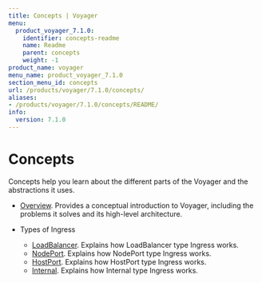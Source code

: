 ```yaml
---
title: Concepts | Voyager
menu:
  product_voyager_7.1.0:
    identifier: concepts-readme
    name: Readme
    parent: concepts
    weight: -1
product_name: voyager
menu_name: product_voyager_7.1.0
section_menu_id: concepts
url: /products/voyager/7.1.0/concepts/
aliases:
- /products/voyager/7.1.0/concepts/README/
info:
  version: 7.1.0
---
```


# Concepts

Concepts help you learn about the different parts of the Voyager and the abstractions it uses.

- [Overview](/products/voyager/7.1.0/concepts/overview). Provides a conceptual introduction to Voyager, including the problems it solves and its high-level architecture.

- Types of Ingress
  - [LoadBalancer](/products/voyager/7.1.0/concepts/ingress-types/loadbalancer). Explains how LoadBalancer type Ingress works.
  - [NodePort](/products/voyager/7.1.0/concepts/ingress-types/nodeport). Explains how NodePort type Ingress works.
  - [HostPort](/products/voyager/7.1.0/concepts/ingress-types/hostport). Explains how HostPort type Ingress works.
  - [Internal](/products/voyager/7.1.0/concepts/ingress-types/internal). Explains how Internal type Ingress works.
